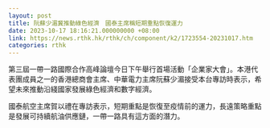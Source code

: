 ```yaml
---
layout: post
title: 阮蘇少湄冀推動綠色經濟　國泰主席稱短期重點恢復運力
date: 2023-10-17 18:16:21.000000000 +08:00
link: https://news.rthk.hk/rthk/ch/component/k2/1723554-20231017.htm
categories: rthk
---
```


第三屆一帶一路國際合作高峰論壇今日下午舉行首場活動「企業家大會」。本港代表團成員之一的香港總商會主席、中華電力主席阮蘇少湄接受本台專訪時表示，希望未來推動沿綫國家發展綠色經濟和數字經濟。

國泰航空主席賀以禮在專訪表示，短期重點是恢復至疫情前的運力，長遠策略重點是發展可持續航油供應鏈，一帶一路具有這方面的潛力。

